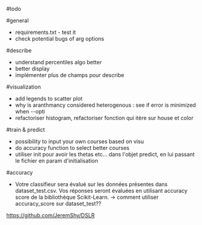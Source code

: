#todo

#general
- requirements.txt - test it
- check potential bugs of arg options

#describe
- understand percentiles algo better
- better display
- implémenter plus de champs pour describe

#visualization
- add legends to scatter plot
- why is aranthmancy considered heterogenous : see if error is minimized when --opti
- refactoriser histogram, refactoriser fonction qui itère sur house et color


#train & predict
- possibility to input your own courses based on visu
- do accuracy function to select better courses
- utiliser init pour avoir les thetas etc... dans l'objet predict, en lui passant le fichier en param d'initialisation

#accuracy
- Votre classifieur sera évalué sur les données présentes dans dataset_test.csv. Vos réponses seront évaluées en utilisant accuracy score de la bibliothèque Scikit-Learn. -> comment utiliser accuracy_score sur dataset_test??

https://github.com/JeremShy/DSLR